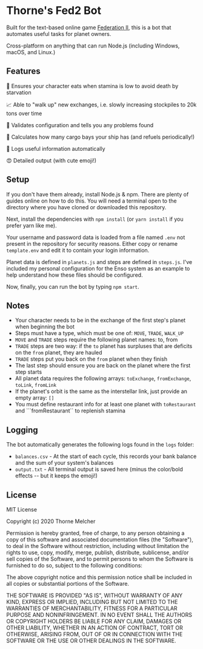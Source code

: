 # Thorne's Fed2 Bot

Built for the text-based online game [Federation II](https://federation2.com), this is a bot that automates useful tasks for planet owners.

Cross-platform on anything that can run Node.js (including Windows, macOS, and Linux.)

## Features

🍕 Ensures your character eats when stamina is low to avoid death by starvation

📈 Able to "walk up" new exchanges, i.e. slowly increasing stockpiles to 20k tons over time

🧪 Validates configuration and tells you any problems found

🚀 Calculates how many cargo bays your ship has (and refuels periodically!)

📒 Logs useful information automatically

😍 Detailed output (with cute emoji!)

## Setup

If you don't have them already, install Node.js & npm. There are plenty of guides online on how to do this. You will need a terminal open to the directory where you have cloned or downloaded this repository.

Next, install the dependencies with ```npm install``` (or ```yarn install``` if you prefer yarn like me).

Your username and password data is loaded from a file named ```.env``` not present in the repository for security reasons. Either copy or rename ```template.env``` and edit it to contain your login information.

Planet data is defined in ```planets.js``` and steps are defined in ```steps.js```. I've included my personal configuration for the Enso system as an 
example to help understand how these files should be configured.

Now, finally, you can run the bot by typing ```npm start```.

## Notes

* Your character needs to be in the exchange of the first step's planet when beginning the bot
* Steps must have a type, which must be one of: ```MOVE```, ```TRADE```, ```WALK_UP```
* ```MOVE``` and ```TRADE``` steps require the following planet names: to, from
* ```TRADE``` steps are two way: if the ```to``` planet has surpluses that are deficits on the ```from``` planet, they are hauled
* ```TRADE``` steps put you back on the ```from``` planet when they finish
* The last step should ensure you are back on the planet where the first step starts
* All planet data requires the following arrays: ```toExchange```, ```fromExchange```, ```toLink```, ```fromLink```
* If the planet's orbit is the same as the interstellar link, just provide an empty array: ```[]```
* You must define restaurant info for at least one planet with ```toRestaurant``` and ```fromRestaurant`` to replenish stamina

## Logging

The bot automatically generates the following logs found in the ```logs``` folder:

* ```balances.csv``` - At the start of each cycle, this records your bank balance and the sum of your system's balances
* ```output.txt``` - All terminal output is saved here (minus the color/bold effects -- but it keeps the emoji!)

## License

MIT License

Copyright (c) 2020 Thorne Melcher

Permission is hereby granted, free of charge, to any person obtaining a copy
of this software and associated documentation files (the "Software"), to deal
in the Software without restriction, including without limitation the rights
to use, copy, modify, merge, publish, distribute, sublicense, and/or sell
copies of the Software, and to permit persons to whom the Software is
furnished to do so, subject to the following conditions:

The above copyright notice and this permission notice shall be included in all
copies or substantial portions of the Software.

THE SOFTWARE IS PROVIDED "AS IS", WITHOUT WARRANTY OF ANY KIND, EXPRESS OR
IMPLIED, INCLUDING BUT NOT LIMITED TO THE WARRANTIES OF MERCHANTABILITY,
FITNESS FOR A PARTICULAR PURPOSE AND NONINFRINGEMENT. IN NO EVENT SHALL THE
AUTHORS OR COPYRIGHT HOLDERS BE LIABLE FOR ANY CLAIM, DAMAGES OR OTHER
LIABILITY, WHETHER IN AN ACTION OF CONTRACT, TORT OR OTHERWISE, ARISING FROM,
OUT OF OR IN CONNECTION WITH THE SOFTWARE OR THE USE OR OTHER DEALINGS IN THE
SOFTWARE.
